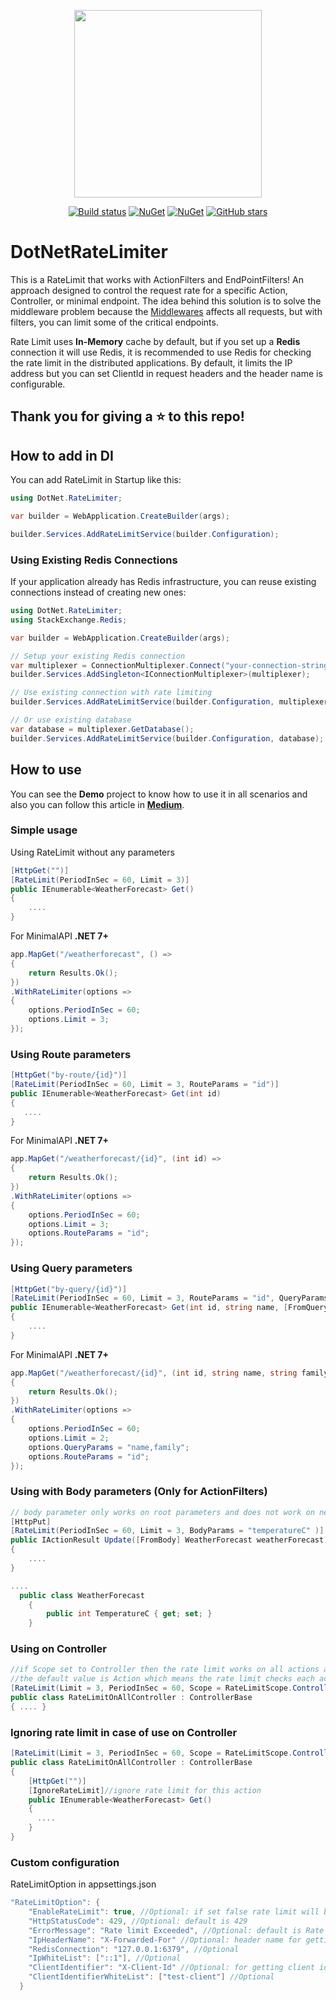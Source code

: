 <p align="center"><img src="rate-limit.webp" width="300"></p>

<div align="center">
	
[![Build status](https://ci.appveyor.com/api/projects/status/9i2u298skqni6s3g?svg=true)](https://ci.appveyor.com/project/SaeedEsmaeelinejad/dotnet-ratelimit)
[![NuGet](https://img.shields.io/nuget/v/DotNetRateLimiter.svg)](https://www.nuget.org/packages/DotNetRateLimiter/)
[![NuGet](https://img.shields.io/nuget/dt/DotNetRateLimiter.svg)](https://www.nuget.org/packages/DotNetRateLimiter/)
[![GitHub stars](https://img.shields.io/github/stars/SaeedEsmaeelinejad/DotNet.RateLimit.svg)](https://github.com/SaeedEsmaeelinejad/DotNet.RateLimit/stargazers)
</div>

# DotNetRateLimiter

This is a RateLimit that works with ActionFilters and EndPointFilters! An approach designed to control the request rate for a specific Action, Controller, or minimal endpoint. The idea behind this solution is to solve the middleware problem because the [Middlewares](https://docs.microsoft.com/en-us/aspnet/core/fundamentals/middleware/?view=aspnetcore-6.0) affects all requests, but with filters, you can limit some of the critical endpoints.

Rate Limit uses **In-Memory** cache by default, but if you set up a **Redis** connection it will use Redis, it is recommended to use Redis for checking the rate limit in the distributed applications. By default, it limits the IP address but you can set ClientId in request headers and the header name is configurable.

## Thank you for giving a ⭐ to this repo!

## How to add in DI
You can add RateLimit in Startup like this:
```csharp
using DotNet.RateLimiter;

var builder = WebApplication.CreateBuilder(args);

builder.Services.AddRateLimitService(builder.Configuration);
```

### Using Existing Redis Connections

If your application already has Redis infrastructure, you can reuse existing connections instead of creating new ones:

```csharp
using DotNet.RateLimiter;
using StackExchange.Redis;

var builder = WebApplication.CreateBuilder(args);

// Setup your existing Redis connection
var multiplexer = ConnectionMultiplexer.Connect("your-connection-string");
builder.Services.AddSingleton<IConnectionMultiplexer>(multiplexer);

// Use existing connection with rate limiting
builder.Services.AddRateLimitService(builder.Configuration, multiplexer);

// Or use existing database
var database = multiplexer.GetDatabase();
builder.Services.AddRateLimitService(builder.Configuration, database);
```
## How to use
You can see the **Demo** project to know how to use it in all scenarios and also you can follow this article in [**Medium**](https://medium.com/@s.esmaeelinejad/net-6-ratelimit-with-actionfilters-918a1aacb5fa).
### Simple usage
Using RateLimit without any parameters
```csharp
[HttpGet("")]
[RateLimit(PeriodInSec = 60, Limit = 3)]
public IEnumerable<WeatherForecast> Get()
{
    ....
}
```
For MinimalAPI **.NET 7+**
```csharp
app.MapGet("/weatherforecast", () =>
{
    return Results.Ok();
})
.WithRateLimiter(options =>
{
    options.PeriodInSec = 60;
    options.Limit = 3;
});
```
### Using Route parameters
```csharp
[HttpGet("by-route/{id}")]
[RateLimit(PeriodInSec = 60, Limit = 3, RouteParams = "id")]
public IEnumerable<WeatherForecast> Get(int id)
{
   ....
}
```
For MinimalAPI **.NET 7+**
```csharp
app.MapGet("/weatherforecast/{id}", (int id) =>
{
    return Results.Ok();
})
.WithRateLimiter(options =>
{
    options.PeriodInSec = 60;
    options.Limit = 3;
    options.RouteParams = "id";
});
```
### Using Query parameters
```csharp
[HttpGet("by-query/{id}")]
[RateLimit(PeriodInSec = 60, Limit = 3, RouteParams = "id", QueryParams = "name,family")]
public IEnumerable<WeatherForecast> Get(int id, string name, [FromQuery] List<string> family)
{
    ....
}
```
For MinimalAPI **.NET 7+**
```csharp
app.MapGet("/weatherforecast/{id}", (int id, string name, string family) =>
{
    return Results.Ok();
})
.WithRateLimiter(options =>
{
    options.PeriodInSec = 60;
    options.Limit = 2;
    options.QueryParams = "name,family";
    options.RouteParams = "id";
});
```
### Using with Body parameters (Only for ActionFilters)
```csharp
// body parameter only works on root parameters and does not work on nested parameters.
[HttpPut]
[RateLimit(PeriodInSec = 60, Limit = 3, BodyParams = "temperatureC" )]
public IActionResult Update([FromBody] WeatherForecast weatherForecast)
{
	....
}

....
  public class WeatherForecast
    {
        public int TemperatureC { get; set; }
    }
```
### Using on Controller
```csharp
//if Scope set to Controller then the rate limit works on all actions and no matter which actions call
//the default value is Action which means the rate limit checks each action separately
[RateLimit(Limit = 3, PeriodInSec = 60, Scope = RateLimitScope.Controller)]
public class RateLimitOnAllController : ControllerBase
{ .... }
```
### Ignoring rate limit in case of use on Controller
```csharp
[RateLimit(Limit = 3, PeriodInSec = 60, Scope = RateLimitScope.Controller)]
public class RateLimitOnAllController : ControllerBase
{
    [HttpGet("")]
    [IgnoreRateLimit]//ignore rate limit for this action
    public IEnumerable<WeatherForecast> Get()
    {
      ....
    }
}
```
### Custom configuration
RateLimitOption in appsettings.json
```csharp
"RateLimitOption": {
    "EnableRateLimit": true, //Optional: if set false rate limit will be disabled, default is true
    "HttpStatusCode": 429, //Optional: default is 429
    "ErrorMessage": "Rate limit Exceeded", //Optional: default is Rate limit Exceeded
    "IpHeaderName": "X-Forwarded-For" //Optional: header name for getting the IP address, default is X-Forwarded-For
    "RedisConnection": "127.0.0.1:6379", //Optional
    "IpWhiteList": ["::1"], //Optional
    "ClientIdentifier": "X-Client-Id" //Optional: for getting client id from the request header if this is present the rate limit won't use IP but ClientId
    "ClientIdentifierWhiteList": ["test-client"] //Optional
  }
```
